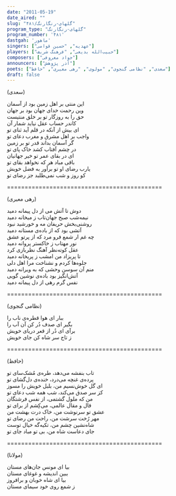 ```yaml
---
date: "2011-05-19"
date_aired: ""
slug: "گلهای-رنگارنگ/۴۸۱"
program_type: "گلهای-رنگارنگ"
program_number: '۴۸۱'
dastgah: 'ماهور'
singers: ["عهدیه", "حسین قوامی"]
players: ["حبیب‌الله بدیعی", "فرهنگ شریف"]
composers: ["جواد معروفی"]
announcers: ["آذر پژوهش"]
poets: ["سعدی", "نظامی گنجوی", "مولوی", "رهی معیری", "حافظ"]
draft: false
---
```


(سعدی)  

این منتی بر اهل زمین بود از آسمان  
وین رحمت خدای جهان بود بر جهان  
حق را به روزگار تو بر خلق منتیست  
کاندر حساب عقل نیاید شمار آن  
ای بیش از آنکه در قلم آید ثنای تو  
واجب بر اهل مشرق و مغرب دعای تو  
گر آسمان بداند قدر تو بر زمین  
در چشم آفتاب کشد خاک پای تو  
ای در بقای عمر تو خیر جهانیان  
باقی مباد هر که نخواهد بقای تو  
یارب رضای او تو برآور به فضل خویش  
کو روز و شب نمی‌طلبد جز رضای تو  

============================================  

(رهی معیری)  

دوش تا آتش می از دل پیمانه دمید  
نیمه‌شب صبح جهان‌تاب ز میخانه دمید  
روشنی‌بخش حریفان مه و خورشید نبود  
آتشی بود که از باده‌ی مستانه دمید  
چه غم ار شمع فرو مرد که از پرتو عشق  
نور مهتاب ز خاکستر پروانه دمید  
عقل کوته‌نظر آهنگ نظربازی کرد  
تا پریزاد من امشب ز پریخانه دمید  
جلوه‌ها کردم و نشناخت مرا اهل دلی  
منم آن سوسن وحشی که به ویرانه دمید  
آتش‌انگیز بود باده‌ی نوشین گویی  
نفس گرم رهی از دل پیمانه دمید  

============================================  

(نظامی گنجوی)  

ببار ای هوا قطره‌ی ناب را  
بگیر ای صدف دُر کن آن آب را  
برآی ای دُر از قعر دریای خویش  
ز تاج سر شاه کن جای خویش  

============================================  

(حافظ)  

تاب بنفشه می‌دهد، طره‌ی مُشک‌سای تو  
پرده‌ی غنچه می‌درد، خنده‌ی دل‌گشای تو  
ای گل خوش‌نسیم من، بلبل خویش را مسوز  
کز سر صدق می‌کند، شب همه شب دعای تو  
من که ملول گشتمی، از نفس فرشتگان  
قال و مقال عالمی، می‌کِشم از برای تو  
عشق تو سرنوشت من، خاک درت بهشت من  
مهر رُخت سرشت من، راحت من رضای تو  
شاه‌نشین چشم من، تکیه‌گه خیال توست  
جای دعاست شاه من، بی تو مباد جای تو  

============================================  

(مولانا)  

بیا ای مونس جان‌های مستان  
ببین اندیشه و غوغای مستان  
بیا ای شاه خوبان و برافروز  
ز شمع روی خود سیمای مستان  

